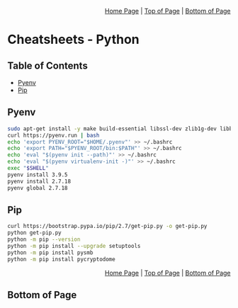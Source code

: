 <p align="right">
  <a href="/README.md">Home Page</a> |
  <a href="/CheatSheets/metawork-python.md#table-of-contents">Top of Page</a> |
  <a href="/CheatSheets/metawork-python.md#bottom-of-page">Bottom of Page</a>
</p>

# Cheatsheets - Python
## Table of Contents
* [Pyenv](#pyenv)
* [Pip](#pip)

## Pyenv
```bash
sudo apt-get install -y make build-essential libssl-dev zlib1g-dev libbz2-dev libreadline-dev libsqlite3-dev wget curl llvm libncurses5-dev libncursesw5-dev xz-utils tk-dev libffi-dev liblzma-dev python-openssl*
curl https://pyenv.run | bash
echo 'export PYENV_ROOT="$HOME/.pyenv"' >> ~/.bashrc
echo 'export PATH="$PYENV_ROOT/bin:$PATH"' >> ~/.bashrc
echo 'eval "$(pyenv init --path)"' >> ~/.bashrc
echo 'eval "$(pyenv virtualenv-init -)"' >> ~/.bashrc
exec "$SHELL"
pyenv install 3.9.5
pyenv install 2.7.18
pyenv global 2.7.18
```

## Pip
```bash
curl https://bootstrap.pypa.io/pip/2.7/get-pip.py -o get-pip.py
python get-pip.py
python -m pip --version
python -m pip install --upgrade setuptools
python -m pip install pysmb
python -m pip install pycryptodome
```

<p align="right">
  <a href="/README.md">Home Page</a> |
  <a href="/CheatSheets/metawork-python.md#table-of-contents">Top of Page</a> |
  <a href="/CheatSheets/metawork-python.md#bottom-of-page">Bottom of Page</a>
</p>

## Bottom of Page
